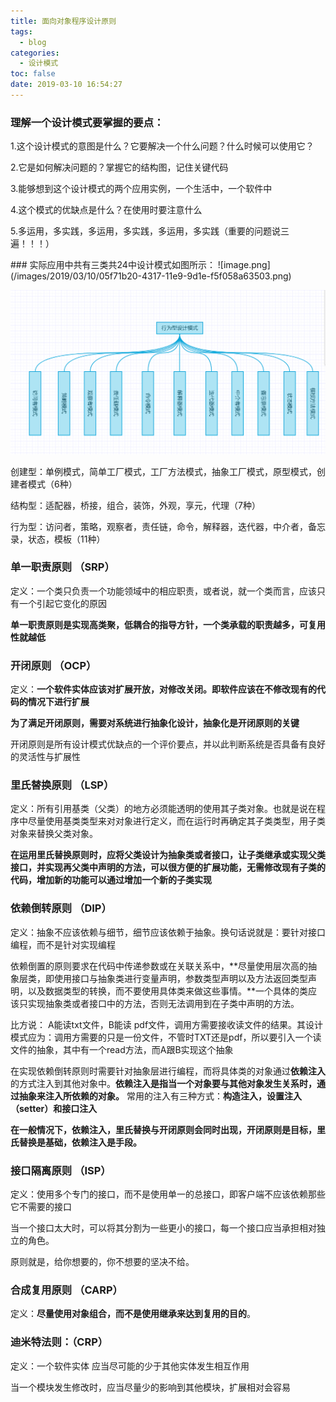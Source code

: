 ```yaml
---
title: 面向对象程序设计原则
tags:
  - blog
categories:
  - 设计模式
toc: false
date: 2019-03-10 16:54:27
---
```


### 理解一个设计模式要掌握的要点：
<p class="div-blue">
1.这个设计模式的意图是什么？它要解决一个什么问题？什么时候可以使用它？

2.它是如何解决问题的？掌握它的结构图，记住关键代码

3.能够想到这个设计模式的两个应用实例，一个生活中，一个软件中

4.这个模式的优缺点是什么？在使用时要注意什么

5.多运用，多实践，多运用，多实践，多运用，多实践（重要的问题说三遍！！！）
</p>
<!--more-->
### 实际应用中共有三类共24中设计模式如图所示：
![image.png](/images/2019/03/10/05f71b20-4317-11e9-9d1e-f5f058a63503.png)

![image.png](/images/2019/03/10/fb708e70-4316-11e9-9d1e-f5f058a63503.png)

创建型：单例模式，简单工厂模式，工厂方法模式，抽象工厂模式，原型模式，创建者模式（6种）

结构型：适配器，桥接，组合，装饰，外观，享元，代理（7种）

行为型：访问者，策略，观察者，责任链，命令，解释器，迭代器，中介者，备忘录，状态，模板（11种）


### 单一职责原则 （SRP）

定义：一个类只负责一个功能领域中的相应职责，或者说，就一个类而言，应该只有一个引起它变化的原因

**单一职责原则是实现高类聚，低耦合的指导方针，一个类承载的职责越多，可复用性就越低**

### 开闭原则 （OCP）

定义：**一个软件实体应该对扩展开放，对修改关闭。即软件应该在不修改现有的代码的情况下进行扩展**

**为了满足开闭原则，需要对系统进行抽象化设计，抽象化是开闭原则的关键**

开闭原则是所有设计模式优缺点的一个评价要点，并以此判断系统是否具备有良好的灵活性与扩展性

### 里氏替换原则 （LSP）

定义：所有引用基类（父类）的地方必须能透明的使用其子类对象。也就是说在程序中尽量使用基类类型来对对象进行定义，而在运行时再确定其子类类型，用子类对象来替换父类对象。

**在运用里氏替换原则时，应将父类设计为抽象类或者接口，让子类继承或实现父类接口，并实现再父类中声明的方法，可以很方便的扩展功能，无需修改现有子类的代码，增加新的功能可以通过增加一个新的子类实现**

### 依赖倒转原则 （DIP）

定义：抽象不应该依赖与细节，细节应该依赖于抽象。换句话说就是：要针对接口编程，而不是针对实现编程

依赖倒置的原则要求在代码中传递参数或在关联关系中，**尽量使用层次高的抽象层类，即使用接口与抽象类进行变量声明，参数类型声明以及方法返回类型声明，以及数据类型的转换，而不要使用具体类来做这些事情。**一个具体的类应该只实现抽象类或者接口中的方法，否则无法调用到在子类中声明的方法。

比方说： A能读txt文件，B能读 pdf文件，调用方需要接收读文件的结果。其设计模式应为：调用方需要的只是一份文件，不管时TXT还是pdf，所以要引入一个读文件的抽象，其中有一个read方法，而A跟B实现这个抽象

在实现依赖倒转原则时需要针对抽象层进行编程，而将具体类的对象通过**依赖注入**的方式注入到其他对象中。**依赖注入是指当一个对象要与其他对象发生关系时，通过抽象来注入所依赖的对象。**
常用的注入有三种方式：**构造注入，设置注入（setter）和接口注入**

**在一般情况下，依赖注入，里氏替换与开闭原则会同时出现，开闭原则是目标，里氏替换是基础，依赖注入是手段。**


### 接口隔离原则 （ISP）

定义：使用多个专门的接口，而不是使用单一的总接口，即客户端不应该依赖那些它不需要的接口

当一个接口太大时，可以将其分割为一些更小的接口，每一个接口应当承担相对独立的角色。

原则就是，给你想要的，你不想要的坚决不给。

### 合成复用原则 （CARP）

定义：**尽量使用对象组合，而不是使用继承来达到复用的目的**。


### 迪米特法则：（CRP）

定义：一个软件实体 应当尽可能的少于其他实体发生相互作用

当一个模块发生修改时，应当尽量少的影响到其他模块，扩展相对会容易
